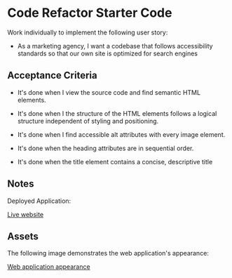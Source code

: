 # Code Refactor Starter Code

Work individually to implement the following user story:

* As a marketing agency, I want a codebase that follows accessibility standards so that our own site is optimized for search engines

## Acceptance Criteria

* It's done when I view the source code and find semantic HTML elements. 

* It's done when I the structure of the HTML elements follows a logical structure independent of styling and positioning.

* It's done when I find accessible alt attributes with every image element.

* It's done when the heading attributes are in sequential order.

* It's done when the title element contains a concise, descriptive title

## Notes

Deployed Application:
<!-- add link -->
[Live website](link)

## Assets

The following image demonstrates the web application's appearance:

[Web application appearance](./develop/assets/images/web-application-appearance.jpg)